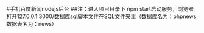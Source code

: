 ﻿#手机百度新闻nodejs后台
##注：进入项目目录下 npm start启动服务，浏览器打开127.0.0.1:3000/数据库sql脚本文件在SQL文件夹里（数据库名为：phpnews,数据表名为：news）


